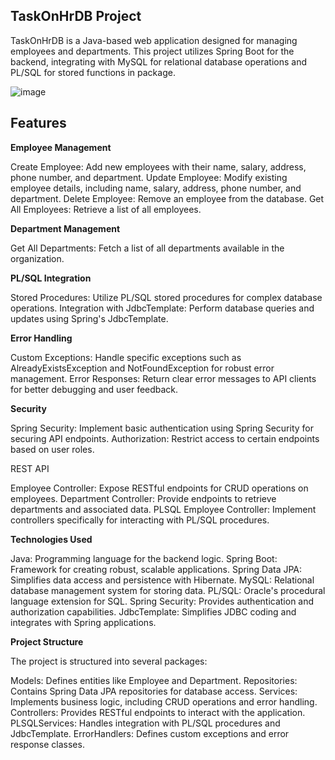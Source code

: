 TaskOnHrDB Project
--
TaskOnHrDB is a Java-based web application designed for managing employees and departments. This project utilizes Spring Boot for the backend, integrating with MySQL for relational database operations and PL/SQL for stored functions in package.

![image](https://github.com/mustafakataya00/EmployeeManagementSystem/assets/93375540/74a78d56-3900-4dad-b5cc-77ef22d7d050)

Features
--

**Employee Management**


Create Employee: Add new employees with their name, salary, address, phone number, and department.
Update Employee: Modify existing employee details, including name, salary, address, phone number, and department.
Delete Employee: Remove an employee from the database.
Get All Employees: Retrieve a list of all employees.

**Department Management**


Get All Departments: Fetch a list of all departments available in the organization.

**PL/SQL Integration**


Stored Procedures: Utilize PL/SQL stored procedures for complex database operations.
Integration with JdbcTemplate: Perform database queries and updates using Spring's JdbcTemplate.

**Error Handling**


Custom Exceptions: Handle specific exceptions such as AlreadyExistsException and NotFoundException for robust error management.
Error Responses: Return clear error messages to API clients for better debugging and user feedback.

**Security**

Spring Security: Implement basic authentication using Spring Security for securing API endpoints.
Authorization: Restrict access to certain endpoints based on user roles.

REST API


Employee Controller: Expose RESTful endpoints for CRUD operations on employees.
Department Controller: Provide endpoints to retrieve departments and associated data.
PLSQL Employee Controller: Implement controllers specifically for interacting with PL/SQL procedures.

**Technologies Used**



Java: Programming language for the backend logic.
Spring Boot: Framework for creating robust, scalable applications.
Spring Data JPA: Simplifies data access and persistence with Hibernate.
MySQL: Relational database management system for storing data.
PL/SQL: Oracle's procedural language extension for SQL.
Spring Security: Provides authentication and authorization capabilities.
JdbcTemplate: Simplifies JDBC coding and integrates with Spring applications.

**Project Structure**


The project is structured into several packages:

Models: Defines entities like Employee and Department.
Repositories: Contains Spring Data JPA repositories for database access.
Services: Implements business logic, including CRUD operations and error handling.
Controllers: Provides RESTful endpoints to interact with the application.
PLSQLServices: Handles integration with PL/SQL procedures and JdbcTemplate.
ErrorHandlers: Defines custom exceptions and error response classes.
